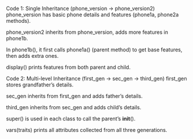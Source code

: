 Code 1: Single Inheritance (phone_version → phone_version2)
phone_version has basic phone details and features (phone1a, phone2a methods).

phone_version2 inherits from phone_version, adds more features in phone1b.

In phone1b(), it first calls phone1a() (parent method) to get base features, then adds extra ones.

display() prints features from both parent and child.


Code 2: Multi-level Inheritance (first_gen → sec_gen → third_gen)
first_gen stores grandfather’s details.

sec_gen inherits from first_gen and adds father’s details.

third_gen inherits from sec_gen and adds child’s details.

super() is used in each class to call the parent’s __init__().

vars(traits) prints all attributes collected from all three generations.
